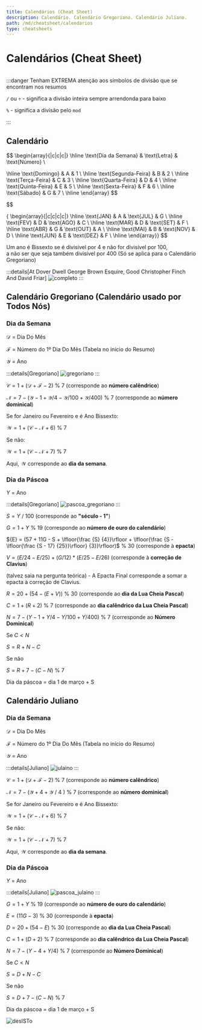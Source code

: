 ```yaml
---
title: Calendários (Cheat Sheet)
description: Calendário. Calendário Gregoriano. Calendário Juliano.
path: /md/cheatsheet/calendarios
type: cheatsheets
---
```


# Calendários (Cheat Sheet)

```toc

```

:::danger
Tenham EXTREMA atenção aos símbolos de divisão que se encontram nos resumos

`/` ou `÷` - significa a divisão inteira sempre arrendonda para baixo

`%` - significa a divisão pelo `mod`

:::

## Calendário

$$
\begin{array}{|c|c|c|}
\hline
\text{Dia da Semana} & \text{Letra} & \text{Número}
\\

\hline
 \text{Domingo} & A & 1 \\
\hline
 \text{Segunda-Feira} & B & 2 \\
\hline
 \text{Terça-Feira} & C & 3 \\
\hline
 \text{Quarta-Feira} & D & 4 \\
\hline
 \text{Quinta-Feira} & E & 5 \\
\hline
 \text{Sexta-Feira} & F & 6 \\
\hline
 \text{Sábado} & G & 7 \\
\hline
\end{array}
$$

$$

{
\begin{array}{|c|c|c|c|}
\hline
 \text{JAN} & A & \text{JUL} & G \\
\hline
 \text{FEV} & D & \text{AGO} & C \\
\hline
 \text{MAR} & D & \text{SET} & F \\
\hline
 \text{ABR} & G & \text{OUT} & A \\
\hline
 \text{MAI} & B & \text{NOV} & D \\
\hline
 \text{JUN} & E & \text{DEZ} & F \\
 \hline
\end{array}}
$$

Um ano é Bissexto se é divisível por 4 e não for divisível por 100,\
 a não ser que seja também divisível por 400 (Só se aplica para o Calendário Gregoriano)

:::details[At Dover Dwell George Brown Esquire, Good Christopher Finch And David Friar]
![completo](./imgs/1003-calendario.jpeg#dark=1)
:::

## Calendário Gregoriano (Calendário usado por Todos Nós)

### Dia da Semana

$\mathcal{D}$ = Dia Do Mês

$\mathcal{F}$ = Número do 1º Dia Do Mês (Tabela no início do Resumo)

$\mathcal{Y}$ = Ano

:::details[Gregoriano]
![gregoriano](./imgs/1003-gregoriano.jpeg#dark=1)
:::

$\mathcal{C} = 1 + (\mathcal{D}+ \mathcal{F} -2)$ % 7 (corresponde ao **número calêndrico**)

$\mathcal{N} = 7 - (\mathcal{Y} - 1 +  \mathcal{Y} / 4 - \mathcal{Y} / 100 + \mathcal{Y} / 400)$ % 7 (corresponde ao **número dominical**)

Se for Janeiro ou Fevereiro e é Ano Bissexto:

$\mathcal{W} = 1 + (\mathcal{C} - \mathcal{N} + 6)$ % 7

Se não:

$\mathcal{W} = 1 + (\mathcal{C} - \mathcal{N} + 7)$ % 7

Aqui, $\mathcal{W}$ corresponde ao **dia da semana**.

### Dia da Páscoa

${Y}$ = Ano

:::details[Gregoriano]
![pascoa_gregoriano](./imgs/1003-pascoag.jpeg#dark=1)
:::

${S} = {Y}$ / 100 (corresponde ao **"século - 1"**)

${G} = 1 + {Y}$ % 19 (corresponde ao **número de ouro do calendário**)

${E} = (57 + 11G - S + \lfloor{\frac {S} {4}}\rfloor + \lfloor{\frac {S - \lfloor{\frac {S - 17} {25}}\rfloor} {3}}\rfloor)$ % 30 (corresponde à **epacta**)

${V} = (E / 24 - E / 25) + (G / 12) * (E / 25 - E / 26)$ (corresponde à **correção de Clavius**)

(talvez saia na pergunta teórica) - A Epacta Final corresponde a somar a epacta à correção de Clavius.

${R} = 20 + (54 - ({E}+ V))$ % 30 (corresponde ao **dia da Lua Cheia Pascal**)

${C} = 1 + ({R} + 2)$ % 7 (corresponde ao **dia calêndrico da Lua Cheia Pascal**)

${N} = 7 - ({Y} - 1 +  {Y} / 4 - {Y} / 100 +  {Y} / 400 )$ % 7 (corresponde ao **Número Dominical**)

Se ${C} < {N}$

${S} = {R} + {N} - {C}$

Se não

${S} = {R} + 7 - ({C} - {N})$ % 7

Dia da páscoa = dia 1 de março + S

## Calendário Juliano

### Dia da Semana

$\mathcal{D}$ = Dia Do Mês

$\mathcal{F}$ = Número do 1º Dia Do Mês (Tabela no início do Resumo)

$\mathcal{Y}$ = Ano

:::details[Juliano]
![julaino](./imgs/1003-juliano.jpeg#dark=1)
:::

$\mathcal{C} = 1 + (\mathcal{D}+ \mathcal{F} -2)$ % 7 (corresponde ao **número calêndrico**)

$\mathcal{N} = 7 - (\mathcal{Y} + 4 + \mathcal{Y}$ / 4 $)$ % 7 (corresponde ao **número dominical**)

Se for Janeiro ou Fevereiro e é Ano Bissexto:

$\mathcal{W} = 1 + (\mathcal{C} - \mathcal{N} + 6)$ % 7

Se não:

$\mathcal{W} = 1 + (\mathcal{C} - \mathcal{N} + 7)$ % 7

Aqui, $\mathcal{W}$ corresponde ao **dia da semana**.

### Dia da Páscoa

${Y}$ = Ano

:::details[Juliano]
![pascoa_julaino](./imgs/1003-pascoaj.jpeg#dark=1)
:::

${G} = 1 + {Y}$ % 19 (corresponde ao **número de ouro do calendário**)

${E} = (11 {G} - 3)$ % 30 (corresponde à **epacta**)

${D} = 20 + (54 - {E})$ % 30 (corresponde ao **dia da Lua Cheia Pascal**)

${C} = 1 + ({D} + 2)$ % 7 (corresponde ao **dia calêndrico da Lua Cheia Pascal**)

${N} = 7 - ({Y} - 4 + {Y} / 4)$ % 7 (corresponde ao **Número Dominical**)

Se ${C} < {N}$

${S} = {D} + {N} - {C}$

Se não

${S} = {D} + 7 - ({C} - {N})$ % 7

Dia da páscoa = dia 1 de março + S

![desISTo](./imgs/1003-cal.jpg#dark=1)

